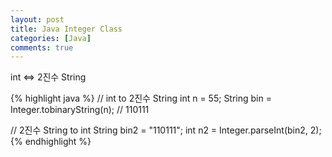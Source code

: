 ```yaml
---
layout: post
title: Java Integer Class
categories: [Java]
comments: true
---
```


int <=> 2진수 String

{% highlight java %}
// int to 2진수 String
int n = 55;
String bin = Integer.tobinaryString(n); // 110111

// 2진수 String to int
String bin2 = "110111";
int n2 = Integer.parseInt(bin2, 2);
{% endhighlight %}